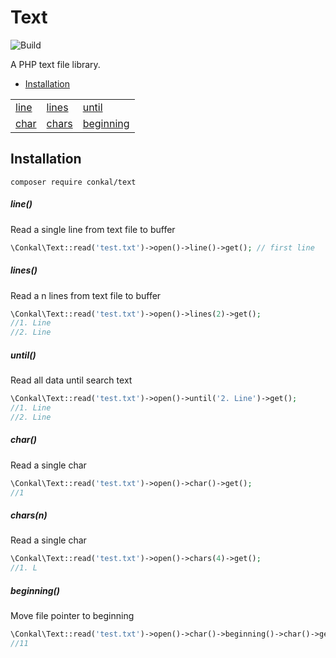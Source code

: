 # Text
![Build](https://github.com/cengizonkal/text/workflows/Build/badge.svg)

A PHP text file library.
* [Installation](#installation)


<table>
    <tr>
        <td><a href="#line">line</a></td>
        <td><a href="#lines">lines</a></td>
        <td><a href="#until">until</a></td>
    </tr>
     <tr>
            <td><a href="#char">char</a></td>
            <td><a href="#chars">chars</a></td>
            <td><a href="#beginning">beginning</a></td>
     </tr>
</table>

## Installation
```
composer require conkal/text
```

##### line()

Read a single line from text file to buffer

```php
\Conkal\Text::read('test.txt')->open()->line()->get(); // first line
```
##### lines()

Read a n lines from text file to buffer

```php
\Conkal\Text::read('test.txt')->open()->lines(2)->get(); 
//1. Line
//2. Line
```
##### until()

Read all data until search text

```php
\Conkal\Text::read('test.txt')->open()->until('2. Line')->get(); 
//1. Line
//2. Line
```
##### char()

Read a single char

```php
\Conkal\Text::read('test.txt')->open()->char()->get(); 
//1
```

##### chars(n)

Read a single char

```php
\Conkal\Text::read('test.txt')->open()->chars(4)->get(); 
//1. L
```

##### beginning()

Move file pointer to beginning

```php
\Conkal\Text::read('test.txt')->open()->char()->beginning()->char()->get(); 
//11
```
